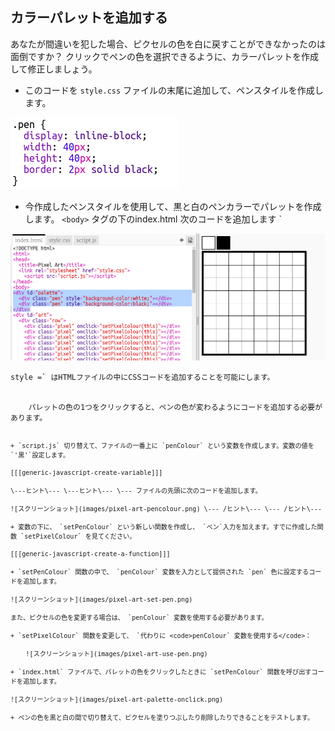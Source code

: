 ## カラーパレットを追加する

あなたが間違いを犯した場合、ピクセルの色を白に戻すことができなかったのは面倒ですか？ クリックでペンの色を選択できるように、カラーパレットを作成して修正しましょう。

+ このコードを `style.css` ファイルの末尾に追加して、ペンスタイルを作成します。

![スクリーンショット](images/pixel-art-pen.png)

+ 今作成したペンスタイルを使用して、黒と白のペンカラーでパレットを作成します。 `<body>` タグの下のindex.html</code> 次のコードを追加します `</li>
</ul>

<p><img src="images/pixel-art-palette.png" alt="スクリーンショット" /></p>

<p><code>style =` はHTMLファイルの中にCSSコードを追加することを可能にします。</p> 
    パレットの色の1つをクリックすると、ペンの色が変わるようにコードを追加する必要があります。
    
    + `script.js` 切り替えて、ファイルの一番上に `penColour` という変数を作成します。変数の値を `'黒'`設定します。
    
    [[[generic-javascript-create-variable]]]
    
    \---ヒント\--- \---ヒント\--- \--- ファイルの先頭に次のコードを追加します。
    
    ![スクリーンショット](images/pixel-art-pencolour.png) \--- /ヒント\--- \--- /ヒント\---
    
    + 変数の下に、 `setPenColour` という新しい関数を作成し、 `ペン`入力を加えます。すでに作成した関数 `setPixelColour` を見てください。
    
    [[[generic-javascript-create-a-function]]]
    
    + `setPenColour` 関数の中で、 `penColour` 変数を入力として提供された `pen` 色に設定するコードを追加します。
    
    ![スクリーンショット](images/pixel-art-set-pen.png)
    
    また、ピクセルの色を変更する場合は、 `penColour` 変数を使用する必要があります。
    
    + `setPixelColour` 関数を変更して、 `代わりに <code>penColour` 変数を使用する</code>：
        
        ![スクリーンショット](images/pixel-art-use-pen.png)
    
    + `index.html` ファイルで、パレットの色をクリックしたときに `setPenColour` 関数を呼び出すコードを追加します。
    
    ![スクリーンショット](images/pixel-art-palette-onclick.png)
    
    + ペンの色を黒と白の間で切り替えて、ピクセルを塗りつぶしたり削除したりできることをテストします。